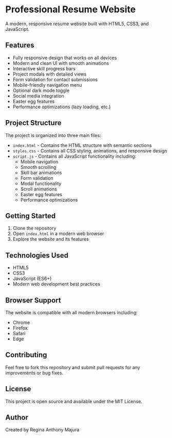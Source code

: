 # Professional Resume Website

A modern, responsive resume website built with HTML5, CSS3, and JavaScript.

## Features

-  Fully responsive design that works on all devices
-  Modern and clean UI with smooth animations
-  Interactive skill progress bars
-  Project modals with detailed views
-  Form validation for contact submissions
-  Mobile-friendly navigation menu
-  Optional dark mode toggle
-  Social media integration
-  Easter egg features
-  Performance optimizations (lazy loading, etc.)

## Project Structure

The project is organized into three main files:

- `index.html` - Contains the HTML structure with semantic sections
- `styles.css` - Contains all CSS styling, animations, and responsive design
- `script.js` - Contains all JavaScript functionality including:
  - Mobile navigation
  - Smooth scrolling
  - Skill bar animations
  - Form validation
  - Modal functionality
  - Scroll animations
  - Easter egg features
  - Performance optimizations

## Getting Started

1. Clone the repository
2. Open `index.html` in a modern web browser
3. Explore the website and its features

## Technologies Used

- HTML5
- CSS3
- JavaScript (ES6+)
- Modern web development best practices

## Browser Support

The website is compatible with all modern browsers including:
- Chrome
- Firefox
- Safari
- Edge

## Contributing

Feel free to fork this repository and submit pull requests for any improvements or bug fixes.

## License

This project is open source and available under the MIT License.

## Author

Created by Regina Anthony Majura

